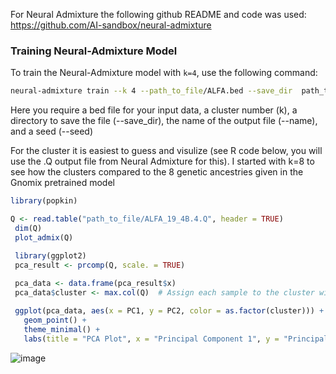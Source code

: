 For Neural Admixture the following github README and code was used:
https://github.com/AI-sandbox/neural-admixture

### Training Neural-Admixture Model

To train the Neural-Admixture model with `k=4`, use the following command:

```bash
neural-admixture train --k 4 --path_to_file/ALFA.bed --save_dir  path_to_file/NEURAL_ADMIXTURE_OUTPUTS/ --name ALFA_k4 --seed 42
```

Here you require a bed file for your input data, a cluster number (k), a directory to save the file (--save_dir), the name of the output file (--name), and a seed (--seed)

For the cluster it is easiest to guess and visulize (see R code below, you will use the .Q output file from Neural Admixture for this). I started with k=8 to see how the clusters compared to the 8 genetic ancestries given in the Gnomix pretrained model

```R
library(popkin)

Q <- read.table("path_to_file/ALFA_19_4B.4.Q", header = TRUE)
 dim(Q)
 plot_admix(Q)

 library(ggplot2)
 pca_result <- prcomp(Q, scale. = TRUE)
 
 pca_data <- data.frame(pca_result$x)
 pca_data$cluster <- max.col(Q)  # Assign each sample to the cluster with the highest probability

 ggplot(pca_data, aes(x = PC1, y = PC2, color = as.factor(cluster))) + 
   geom_point() +
   theme_minimal() +
   labs(title = "PCA Plot", x = "Principal Component 1", y = "Principal Component 2", color = "Cluster")
```

![image](https://github.com/user-attachments/assets/5a98cd5d-84ba-4cce-b3f9-55c585e410ee)

 
